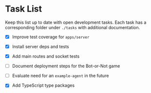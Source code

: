 # Task List

Keep this list up to date with open development tasks. Each task has a
corresponding folder under `./tasks` with additional documentation.

- [x] Improve test coverage for `apps/server`
- [x] Install server deps and tests
- [x] Add main routes and socket tests
- [ ] Document deployment steps for the Bot-or-Not game
- [ ] Evaluate need for an `example-agent` in the future
- [x] Add TypeScript type packages

